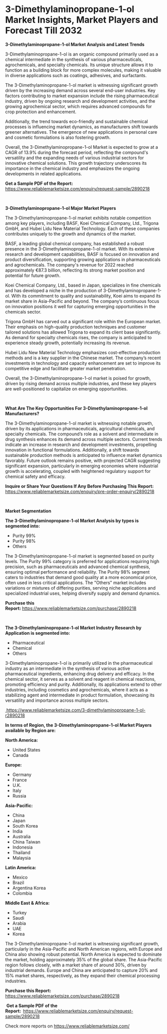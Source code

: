 <p><h1>3-Dimethylaminopropane-1-ol Market Insights, Market Players and Forecast Till 2032</h1></p><p><strong>3-Dimethylaminopropane-1-ol Market Analysis and Latest Trends</strong></p>
<p><p>3-Dimethylaminopropane-1-ol is an organic compound primarily used as a chemical intermediate in the synthesis of various pharmaceuticals, agrochemicals, and specialty chemicals. Its unique structure allows it to function as a building block for more complex molecules, making it valuable in diverse applications such as coatings, adhesives, and surfactants.</p><p>The 3-Dimethylaminopropane-1-ol market is witnessing significant growth driven by the increasing demand across several end-user industries. Key factors contributing to market expansion include the rising pharmaceutical industry, driven by ongoing research and development activities, and the growing agrochemical sector, which requires advanced compounds for crop protection and enhancement.</p><p>Additionally, the trend towards eco-friendly and sustainable chemical processes is influencing market dynamics, as manufacturers shift towards greener alternatives. The emergence of new applications in personal care and cosmetic formulations is also fostering growth.</p><p>Overall, the 3-Dimethylaminopropane-1-ol Market is expected to grow at a CAGR of 13.9% during the forecast period, reflecting the compound's versatility and the expanding needs of various industrial sectors for innovative chemical solutions. This growth trajectory underscores its importance in the chemical industry and emphasizes the ongoing developments in related applications.</p></p>
<p><strong>Get a Sample PDF of the Report:&nbsp;</strong> <a href="https://www.reliablemarketsize.com/enquiry/request-sample/2890218?utm_campaign=2754&utm_medium=2&utm_source=Github&utm_content=ia&utm_term=14032025&utm_id=3-dimethylaminopropane-1-ol">https://www.reliablemarketsize.com/enquiry/request-sample/2890218</a></p>
<p>&nbsp;</p>
<p><strong>3-Dimethylaminopropane-1-ol Major Market Players</strong></p>
<p><p>The 3-Dimethylaminopropane-1-ol market exhibits notable competition among key players, including BASF, Koei Chemical Company, Ltd., Trigona GmbH, and Hubei Lidu New Material Technology. Each of these companies contributes uniquely to the growth and dynamics of the market.</p><p>BASF, a leading global chemical company, has established a robust presence in the 3-Dimethylaminopropane-1-ol market. With its extensive research and development capabilities, BASF is focused on innovation and product diversification, supporting growing applications in pharmaceuticals and agrochemicals. The company's revenue for 2022 reached approximately €87.3 billion, reflecting its strong market position and potential for future growth.</p><p>Koei Chemical Company, Ltd., based in Japan, specializes in fine chemicals and has developed a niche in the production of 3-Dimethylaminopropane-1-ol. With its commitment to quality and sustainability, Koei aims to expand its market share in Asia-Pacific and beyond. The company’s continuous focus on innovation positions it well for capturing emerging opportunities in the chemicals sector.</p><p>Trigona GmbH has carved out a significant role within the European market. Their emphasis on high-quality production techniques and customer tailored solutions has allowed Trigona to expand its client base significantly. As demand for specialty chemicals rises, the company is anticipated to experience steady growth, potentially increasing its revenue.</p><p>Hubei Lidu New Material Technology emphasizes cost-effective production methods and is a key supplier in the Chinese market. The company’s recent investments in technology and capacity enhancement are set to improve its competitive edge and facilitate greater market penetration.</p><p>Overall, the 3-Dimethylaminopropane-1-ol market is poised for growth, driven by rising demand across multiple industries, and these key players are well-positioned to capitalize on emerging opportunities.</p></p>
<p>&nbsp;</p>
<p><strong>What Are The Key Opportunities For 3-Dimethylaminopropane-1-ol Manufacturers?</strong></p>
<p><p>The 3-Dimethylaminopropane-1-ol market is witnessing notable growth, driven by its applications in pharmaceuticals, agricultural chemicals, and specialty chemicals. The compound’s role as a solvent and intermediate in drug synthesis enhances its demand across multiple sectors. Current trends indicate an increase in research and development investments, propelling innovation in functional formulations. Additionally, a shift towards sustainable production methods is anticipated to influence market dynamics favorably. Future outlook remains positive, with projected CAGR suggesting significant expansion, particularly in emerging economies where industrial growth is accelerating, coupled with heightened regulatory support for chemical safety and efficacy.</p></p>
<p><strong>Inquire or Share Your Questions If Any Before Purchasing This Report:</strong> <a href="https://www.reliablemarketsize.com/enquiry/pre-order-enquiry/2890218?utm_campaign=2754&utm_medium=2&utm_source=Github&utm_content=ia&utm_term=14032025&utm_id=3-dimethylaminopropane-1-ol">https://www.reliablemarketsize.com/enquiry/pre-order-enquiry/2890218</a></p>
<p>&nbsp;</p>
<p><strong>Market Segmentation</strong></p>
<p><strong>The 3-Dimethylaminopropane-1-ol Market Analysis by types is segmented into:</strong></p>
<p><ul><li>Purity 99%</li><li>Purity 98%</li><li>Others</li></ul></p>
<p><p>The 3-Dimethylaminopropane-1-ol market is segmented based on purity levels. The Purity 99% category is preferred for applications requiring high precision, such as pharmaceuticals and advanced chemical synthesis, ensuring optimal performance and reliability. The Purity 98% segment caters to industries that demand good quality at a more economical price, often used in less critical applications. The "Others" market includes variations or mixtures of differing purities, serving niche applications and specialized industrial uses, helping diversify supply and demand dynamics.</p></p>
<p><strong>Purchase this Report:&nbsp;</strong><a href="https://www.reliablemarketsize.com/purchase/2890218?utm_campaign=2754&utm_medium=2&utm_source=Github&utm_content=ia&utm_term=14032025&utm_id=3-dimethylaminopropane-1-ol">https://www.reliablemarketsize.com/purchase/2890218</a></p>
<p>&nbsp;</p>
<p><strong>The 3-Dimethylaminopropane-1-ol Market Industry Research by Application is segmented into:</strong></p>
<p><ul><li>Pharmaceutical</li><li>Chemical</li><li>Others</li></ul></p>
<p><p>3-Dimethylaminopropane-1-ol is primarily utilized in the pharmaceutical industry as an intermediate in the synthesis of various active pharmaceutical ingredients, enhancing drug delivery and efficacy. In the chemical sector, it serves as a solvent and reagent in chemical reactions, promoting efficiency and purity. Additionally, its applications extend to other industries, including cosmetics and agrochemicals, where it acts as a stabilizing agent and intermediate in product formulation, showcasing its versatility and importance across multiple sectors.</p></p>
<p><a href="https://www.reliablemarketsize.com/3-dimethylaminopropane-1-ol-r2890218?utm_campaign=2754&utm_medium=2&utm_source=Github&utm_content=ia&utm_term=14032025&utm_id=3-dimethylaminopropane-1-ol">&nbsp;https://www.reliablemarketsize.com/3-dimethylaminopropane-1-ol-r2890218</a></p>
<p><strong>In terms of Region, the 3-Dimethylaminopropane-1-ol Market Players available by Region are:</strong></p>
<p>
    <p> <strong> North America: </strong>
        <ul>
            <li>United States</li>
            <li>Canada</li>
        </ul>
        </p> 
    <p> <strong> Europe: </strong>
        <ul>
            <li>Germany</li>
            <li>France</li>
            <li>U.K.</li>
            <li>Italy</li>
            <li>Russia</li>
        </ul>
        </p> 
    <p> <strong> Asia-Pacific: </strong>
        <ul>
            <li>China</li>
            <li>Japan</li>
            <li>South Korea</li>
            <li>India</li>
            <li>Australia</li>
            <li>China Taiwan</li>
            <li>Indonesia</li>
            <li>Thailand</li>
            <li>Malaysia</li>
        </ul>
        </p> 
    <p> <strong> Latin America: </strong>
        <ul>
            <li>Mexico</li>
            <li>Brazil</li>
            <li>Argentina Korea</li>
            <li>Colombia</li>
        </ul>
        </p> 
    <p> <strong> Middle East & Africa: </strong>
        <ul>
            <li>Turkey</li>
            <li>Saudi</li>
            <li>Arabia</li>
            <li>UAE</li>
            <li>Korea</li>
        </ul>
    </p>
    </p>
<p><p>The 3-Dimethylaminopropane-1-ol market is witnessing significant growth, particularly in the Asia-Pacific and North American regions, with Europe and China also showing robust potential. North America is expected to dominate the market, holding approximately 35% of the global share. The Asia-Pacific region follows closely, with a market share of around 30%, driven by industrial demands. Europe and China are anticipated to capture 20% and 15% market shares, respectively, as they expand their chemical processing industries.</p></p>
<p><strong>Purchase this Report: </strong><a href="https://www.reliablemarketsize.com/purchase/2890218?utm_campaign=2754&utm_medium=2&utm_source=Github&utm_content=ia&utm_term=14032025&utm_id=3-dimethylaminopropane-1-ol">https://www.reliablemarketsize.com/purchase/2890218</a></p>
<p>&nbsp;<strong>Get a Sample PDF of the Report:&nbsp;&nbsp;</strong><a href="https://www.reliablemarketsize.com/enquiry/request-sample/2890218?utm_campaign=2754&utm_medium=2&utm_source=Github&utm_content=ia&utm_term=14032025&utm_id=3-dimethylaminopropane-1-ol">https://www.reliablemarketsize.com/enquiry/request-sample/2890218</a></p>
<p><strong></strong></p>
<p>Check more reports on <a href="https://www.reliablemarketsize.com/?utm_campaign=2754&utm_medium=2&utm_source=Github&utm_content=ia&utm_term=14032025&utm_id=3-dimethylaminopropane-1-ol">https://www.reliablemarketsize.com/</a></p>
